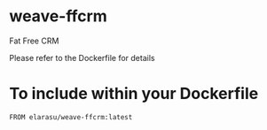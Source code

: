 # weave-ffcrm
Fat Free CRM

Please refer to the Dockerfile for details

# To include within your Dockerfile

    FROM elarasu/weave-ffcrm:latest

